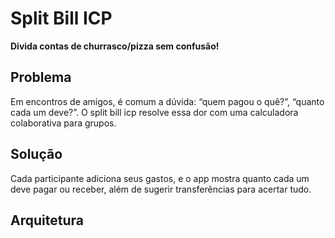 # Split Bill ICP

**Divida contas de churrasco/pizza sem confusão!**

## Problema

Em encontros de amigos, é comum a dúvida: “quem pagou o quê?”, “quanto cada um deve?”. O split bill icp resolve essa dor com uma calculadora colaborativa para grupos.

## Solução

Cada participante adiciona seus gastos, e o app mostra quanto cada um deve pagar ou receber, além de sugerir transferências para acertar tudo.

## Arquitetura